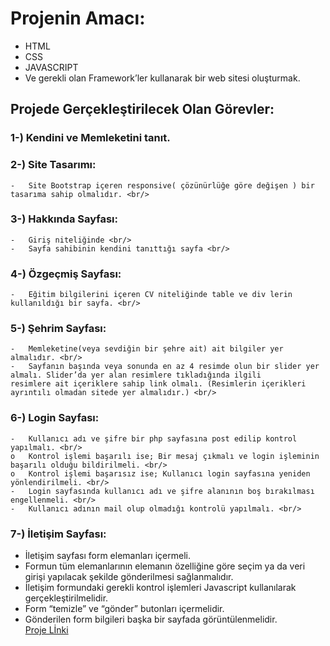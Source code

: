 # Projenin Amacı: 
  -	HTML <br/>
  -	CSS <br/>
  -	JAVASCRIPT <br>
  -	Ve gerekli olan Framework’ler kullanarak bir web sitesi oluşturmak. <br/>
## Projede Gerçekleştirilecek Olan Görevler: <br/> 
###  1-) Kendini ve Memleketini tanıt. <br/>
###  2-) Site Tasarımı: <br/>
    -	Site Bootstrap içeren responsive( çözünürlüğe göre değişen ) bir tasarıma sahip olmalıdır. <br/>
###  3-) Hakkında Sayfası: <br/>
    -	Giriş niteliğinde <br/>
    -	Sayfa sahibinin kendini tanıttığı sayfa <br/>
###  4-) Özgeçmiş Sayfası: <br/> 
    -	Eğitim bilgilerini içeren CV niteliğinde table ve div lerin kullanıldığı bir sayfa. <br/>
###  5-) Şehrim Sayfası: <br/>
    -	Memleketine(veya sevdiğin bir şehre ait) ait bilgiler yer almalıdır. <br/>
    -	Sayfanın başında veya sonunda en az 4 resimde olun bir slider yer almalı. Slider’da yer alan resimlere tıkladığında ilgili
    resimlere ait içeriklere sahip link olmalı. (Resimlerin içerikleri ayrıntılı olmadan sitede yer almalıdır.) <br/>
###  6-) Login Sayfası: <br/>
    -	Kullanıcı adı ve şifre bir php sayfasına post edilip kontrol yapılmalı. <br/>
    o	Kontrol işlemi başarılı ise; Bir mesaj çıkmalı ve login işleminin başarılı olduğu bildirilmeli. <br/>
    o	Kontrol işlemi başarısız ise; Kullanıcı login sayfasına yeniden yönlendirilmeli. <br/>
    -	Login sayfasında kullanıcı adı ve şifre alanının boş bırakılması engellenmeli. <br/>
    -	Kullanıcı adının mail olup olmadığı kontrolü yapılmalı. <br/>
###  7-) İletişim Sayfası: <br/>
  -	İletişim sayfası form elemanları içermeli. <br/>
  -	Formun tüm elemanlarının elemanın özelliğine göre seçim ya da veri girişi yapılacak şekilde gönderilmesi sağlanmalıdır. <br/>
  -	İletişim formundaki gerekli kontrol işlemleri Javascript kullanılarak gerçekleştirilmelidir. <br/>
  -	Form “temizle” ve “gönder” butonları içermelidir. <br/>
  -	Gönderilen form bilgileri başka bir sayfada görüntülenmelidir. <br/>
  [Proje Lİnki](https://github.com/RafetJinx/WebTeknolojileriProje)
  
